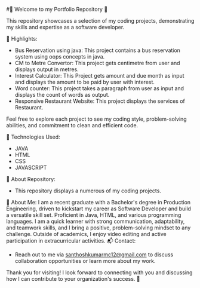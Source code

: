 #🚀 Welcome to my Portfolio Repository 🚀

This repository showcases a selection of my coding projects, demonstrating my skills and expertise as a  software developer. 

🌟 Highlights:
- Bus Reservation using java: This project contains a bus reservation system using oops concepts in java.
- CM to Metre Convertor: This project gets centimetre from user and displays output in metres.
- Interest Calculator: This Project gets amount and due month as input and displays the amount to be paid by user with interest.
- Word counter: This project takes a paragraph from user as input and displays the count of words as output.
- Responsive Restaurant Website: This project displays the services of Restaurant.

Feel free to explore each project to see my coding style, problem-solving abilities, and commitment to clean and efficient code.

🔧 Technologies Used:
- JAVA
- HTML
- CSS
- JAVASCRIPT

📁 About Repository:
- This repository displays a numerous of my coding projects.

📝 About Me:
I am a recent graduate with a Bachelor's degree in Production Engineering, driven to kickstart my career as Software Developer and build a versatile skill set. Proficient in Java, HTML, and various programming languages. I am a quick learner with strong communication, adaptability, and teamwork skills, and I bring a positive, problem-solving mindset to any challenge. Outside of academics, I enjoy video editing and active participation in extracurricular activities. 
📬 Contact:
- Reach out to me via santhoshkumarmc12@gmail.com to discuss collaboration opportunities or learn more about my work.

Thank you for visiting! I look forward to connecting with you and discussing how I can contribute to your organization's success. 🚀


